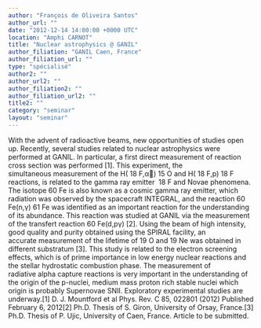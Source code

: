```yaml
---
author: "François de Oliveira Santos"
author_url: ""
date: "2012-12-14 14:00:00 +0000 UTC"
location: "Amphi CARNOT"
title: "Nuclear astrophysics @ GANIL"
author_filiation: "GANIL Caen, France"
author_filiation_url: ""
type: "spécialisé"
author2: ""
author_url2: ""
author_filiation2: ""
author_filiation_url2: ""
title2: ""
category: "seminar" 
layout: "seminar"
---
```

With the advent of radioactive beams, new opportunities of studies open up. Recently, several studies related to nuclear astrophysics were performed at GANIL. In particular, a first direct measurement of reaction cross section was performed [1]. This experiment, the simultaneous measurement of the H(
18
F,α)
15
O and H(
18
F,p)
18
F reactions, is related to the gamma ray emitter 
18
F and Novae phenomena. The isotope 
60
Fe is also known as a cosmic gamma ray emitter, which radiation was observed by the spacecraft INTEGRAL, and the reaction 
60
Fe(n,γ)
61
Fe was identified as an important reaction for the understanding of its abundance. This reaction was studied at GANIL via the measurement of the transfert reaction 
60
Fe(d,pγ) [2]. Using the beam of high intensity, good quality and purity obtained using the SPIRAL facility, an accurate measurement of the lifetime of 
19
O and 
19
Ne was obtained in different substratum [3]. This study is related to the electron screening effects, which is of prime importance in low energy nuclear reactions and the stellar hydrostatic combustion phase. The measurement of radiative alpha capture reactions is very important in the understanding of the origin of the p-nuclei, medium mass proton rich stable nuclei which origin is probably Supernovae SNII. Exploratory experimental studies are underway.[1] D. J. Mountford et al Phys. Rev. C 85, 022801 (2012) Published February 6, 2012[2] Ph.D. Thesis of S. Giron, University of Orsay, France.[3] Ph.D. Thesis of P. Ujic, University of Caen, France. Article to be submitted.
